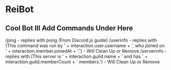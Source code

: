 # ReiBot

Cool Bot
Ill Add Commands Under Here
-------------------------------
/ping - replies with pong (From Discord.js guide)
/userinfo - replies with (This command was run by ' + interaction.user.username + ', who joined on ' + interaction.member.joinedAt + '.')
        - Will Clean Up or Remove
/serverinfo - replies with (This server is ' + interaction.guild.name + ' and has ' + interaction.guild.memberCount + ' members.')
        - Will Clean Up or Remove
